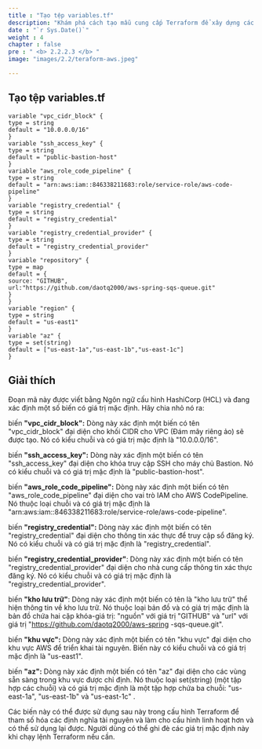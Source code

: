 ```yaml
---
title : "Tạo tệp variables.tf"
description: "Khám phá cách tạo mẫu cung cấp Terraform để xây dựng các ứng dụng  Zero Downtime Applications. Tìm hiểu hướng dẫn từng bước và các biện pháp thực hành tốt nhất để tự động hóa cơ sở hạ tầng AWS của bạn"
date : "`r Sys.Date()`"
weight : 4
chapter : false
pre : " <b> 2.2.2.3 </b> "
image: "images/2.2/teraform-aws.jpeg"

---
```

## Tạo tệp variables.tf
    
    variable "vpc_cidr_block" {
    type = string
    default = "10.0.0.0/16"
    }
    variable "ssh_access_key" {
    type = string
    default = "public-bastion-host"
    }
    variable "aws_role_code_pipeline" {
    type = string
    default = "arn:aws:iam::846338211683:role/service-role/aws-code-pipeline"
    }
    variable "registry_credential" {
    type = string
    default = "registry_credential"
    }
    variable "registry_credential_provider" {
    type = string
    default = "registry_credential_provider"
    }
    variable "repository" {
    type = map
    default = {
    source: "GITHUB",
    url:"https://github.com/daotq2000/aws-spring-sqs-queue.git"
    }
    }
    variable "region" {
    type = string
    default = "us-east1"
    }
    variable "az" {
    type = set(string)
    default = ["us-east-1a","us-east-1b","us-east-1c"]
    }
## Giải thích

Đoạn mã này được viết bằng Ngôn ngữ cấu hình HashiCorp (HCL) và đang xác định một số biến có giá trị mặc định. Hãy chia nhỏ nó ra:

biến **"vpc_cidr_block":** Dòng này xác định một biến có tên "vpc_cidr_block" đại diện cho khối CIDR cho VPC (Đám mây riêng ảo) sẽ được tạo. Nó có kiểu chuỗi và có giá trị mặc định là "10.0.0.0/16".

biến **"ssh_access_key":** Dòng này xác định một biến có tên "ssh_access_key" đại diện cho khóa truy cập SSH cho máy chủ Bastion. Nó có kiểu chuỗi và có giá trị mặc định là "public-bastion-host".

biến **"aws_role_code_pipeline":** Dòng này xác định một biến có tên "aws_role_code_pipeline" đại diện cho vai trò IAM cho AWS CodePipeline. Nó thuộc loại chuỗi và có giá trị mặc định là "arn:aws:iam::846338211683:role/service-role/aws-code-pipeline".

biến **"registry_credential":** Dòng này xác định một biến có tên "registry_credential" đại diện cho thông tin xác thực để truy cập sổ đăng ký. Nó có kiểu chuỗi và có giá trị mặc định là "registry_credential".

biến **"registry_credential_provider"**: Dòng này xác định một biến có tên "registry_credential_provider" đại diện cho nhà cung cấp thông tin xác thực đăng ký. Nó có kiểu chuỗi và có giá trị mặc định là "registry_credential_provider".

biến **"kho lưu trữ"**: Dòng này xác định một biến có tên là "kho lưu trữ" thể hiện thông tin về kho lưu trữ. Nó thuộc loại bản đồ và có giá trị mặc định là bản đồ chứa hai cặp khóa-giá trị: "nguồn" với giá trị "GITHUB" và "url" với giá trị "https://github.com/daotq2000/aws-spring -sqs-queue.git".

biến **"khu vực":** Dòng này xác định một biến có tên "khu vực" đại diện cho khu vực AWS để triển khai tài nguyên. Biến này có kiểu chuỗi và có giá trị mặc định là "us-east1".

biến **"az":** Dòng này xác định một biến có tên "az" đại diện cho các vùng sẵn sàng trong khu vực được chỉ định. Nó thuộc loại set(string) (một tập hợp các chuỗi) và có giá trị mặc định là một tập hợp chứa ba chuỗi: "us-east-1a", "us-east-1b" và "us-east-1c" .

Các biến này có thể được sử dụng sau này trong cấu hình Terraform để tham số hóa các định nghĩa tài nguyên và làm cho cấu hình linh hoạt hơn và có thể sử dụng lại được. Người dùng có thể ghi đè các giá trị mặc định này khi chạy lệnh Terraform nếu cần.